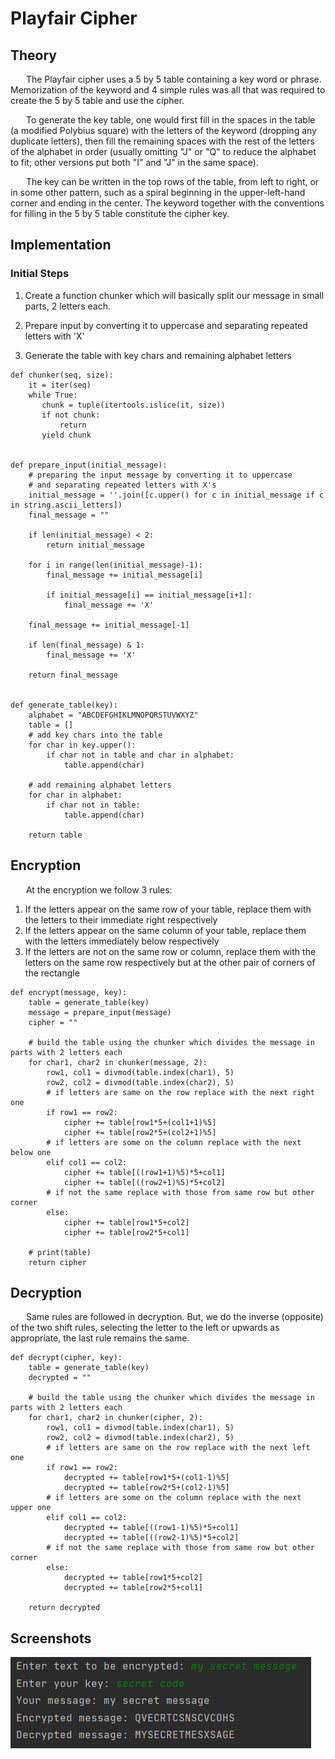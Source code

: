 # Playfair Cipher

## Theory
&ensp;&ensp;&ensp; 
The Playfair cipher uses a 5 by 5 table containing a key word or phrase. Memorization of the keyword and 4 simple rules was all that was required to create the 5 by 5 table and use the cipher.

&ensp;&ensp;&ensp;  To generate the key table, one would first fill in the spaces in the table (a modified Polybius square) with the letters of the keyword (dropping any duplicate letters), then fill the remaining spaces with the rest of the letters of the alphabet in order (usually omitting "J" or "Q" to reduce the alphabet to fit; other versions put both "I" and "J" in the same space). 

&ensp;&ensp;&ensp;  The key can be written in the top rows of the table, from left to right, or in some other pattern, such as a spiral beginning in the upper-left-hand corner and ending in the center. The keyword together with the conventions for filling in the 5 by 5 table constitute the cipher key.

## Implementation
### Initial Steps 

1. Create a function chunker which will basically split our message in small parts, 2 letters each.

2. Prepare input by converting it to uppercase and separating repeated letters with 'X'

3. Generate the table with key chars and remaining alphabet letters 

```
def chunker(seq, size):
    it = iter(seq)
    while True:
       chunk = tuple(itertools.islice(it, size))
       if not chunk:
           return
       yield chunk


def prepare_input(initial_message):
    # preparing the input message by converting it to uppercase
    # and separating repeated letters with X's
    initial_message = ''.join([c.upper() for c in initial_message if c in string.ascii_letters])
    final_message = ""
    
    if len(initial_message) < 2:
        return initial_message

    for i in range(len(initial_message)-1):
        final_message += initial_message[i]
        
        if initial_message[i] == initial_message[i+1]:
            final_message += 'X'
    
    final_message += initial_message[-1]

    if len(final_message) & 1:
        final_message += 'X'

    return final_message


def generate_table(key):
    alphabet = "ABCDEFGHIKLMNOPQRSTUVWXYZ"
    table = []
    # add key chars into the table 
    for char in key.upper():
        if char not in table and char in alphabet:
            table.append(char)

    # add remaining alphabet letters
    for char in alphabet:
        if char not in table:
            table.append(char)

    return table
```

## Encryption 
&ensp;&ensp;&ensp;  At the encryption we follow 3 rules: 
1. If the letters appear on the same row of your table, replace them with the letters to their immediate right respectively
2. If the letters appear on the same column of your table, replace them with the letters immediately below respectively
3. If the letters are not on the same row or column, replace them with the letters on the same row respectively but at the other pair of corners of the rectangle
```
def encrypt(message, key):
    table = generate_table(key)
    message = prepare_input(message)
    cipher = ""

    # build the table using the chunker which divides the message in parts with 2 letters each
    for char1, char2 in chunker(message, 2):
        row1, col1 = divmod(table.index(char1), 5)
        row2, col2 = divmod(table.index(char2), 5)
        # if letters are same on the row replace with the next right one 
        if row1 == row2:
            cipher += table[row1*5+(col1+1)%5]
            cipher += table[row2*5+(col2+1)%5]
        # if letters are some on the column replace with the next below one 
        elif col1 == col2:
            cipher += table[((row1+1)%5)*5+col1]
            cipher += table[((row2+1)%5)*5+col2]
        # if not the same replace with those from same row but other corner 
        else: 
            cipher += table[row1*5+col2]
            cipher += table[row2*5+col1]
    
    # print(table)
    return cipher
```

## Decryption 
&ensp;&ensp;&ensp; Same rules are followed in decryption. But, we do the inverse (opposite) of the two shift rules, selecting the letter to the left or upwards as appropriate, the last rule remains the same.
```
def decrypt(cipher, key):
    table = generate_table(key)
    decrypted = ""

    # build the table using the chunker which divides the message in parts with 2 letters each
    for char1, char2 in chunker(cipher, 2):
        row1, col1 = divmod(table.index(char1), 5)
        row2, col2 = divmod(table.index(char2), 5)
        # if letters are same on the row replace with the next left one 
        if row1 == row2:
            decrypted += table[row1*5+(col1-1)%5]
            decrypted += table[row2*5+(col2-1)%5]
        # if letters are some on the column replace with the next upper one    
        elif col1 == col2:
            decrypted += table[((row1-1)%5)*5+col1]
            decrypted += table[((row2-1)%5)*5+col2]
        # if not the same replace with those from same row but other corner 
        else: 
            decrypted += table[row1*5+col2]
            decrypted += table[row2*5+col1]

    return decrypted
```

## Screenshots
![](https://github.com/dann1kk/CS_Labs/blob/main/Resources/Playfair.png)